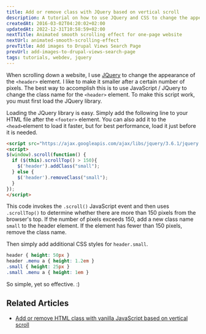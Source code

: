 ```yaml
---
title: Add or remove class with JQuery based on vertical scroll
description: A tutorial on how to use JQuery and CSS to change the appearance of the website when scrolling down.
createdAt: 2016-03-02T04:20:02+02:00
updatedAt: 2022-12-31T10:58:59+02:00
nextTitle: Animated smooth scrolling effect for one-page website
nextUrl: animated-smooth-scrolling-effect
prevTitle: Add images to Drupal Views Search Page
prevUrl: add-images-to-drupal-views-search-page
tags: tutorials, webdev, jquery
---
```


When scrolling down a website, I use [JQuery](https://jquery.com/) to change the appearance of the `<header>` element. I like to make it smaller after a certain number of pixels. The best way to accomplish this is to use JavaScript / JQuery to change the class name for the `<header>` element. To make this script work, you must first load the JQuery library.

Loading the JQuery library is easy. Simply add the following line to your HTML file after the `<footer>` element. You can also add it to the `<head>`element to load it faster, but for best performance, load it just before it is needed.

```HTML
<script src="https://ajax.googleapis.com/ajax/libs/jquery/3.6.1/jquery.min.js"></script>
<script>
$(window).scroll(function() {
  if ($(this).scrollTop() > 150){
    $('header').addClass("small");
  } else {
    $('header').removeClass("small");
  }
});
</script>
```

This code invokes the `.scroll()` JavaScript event and then uses `.scrollTop()` to determine whether there are more than 150 pixels from the browser's top. If the number of pixels exceeds 150, add a new class name `small` to the header element. If the element has fewer than 150 pixels, remove the class name.

Then simply add additional CSS styles for `header.small`.

```CSS
header { height: 50px }
header .menu a { height: 1.2em }
.small { height: 25px }
.small .menu a { height: 1em }
```

So simple, yet so effective. :)

## Related Articles

- [Add or remove HTML class with vanilla JavaScript based on vertical scroll](/blog/change-class-with-javascript-based-on-vertical-scroll/)
